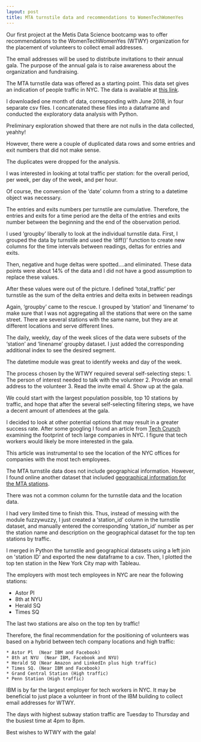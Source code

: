 ```yaml
---
layout: post
title: MTA turnstile data and recommendations to WomenTechWomenYes
---
```


Our first project at the Metis Data Science bootcamp was to offer recommendations to the WomenTechWomenYes (WTWY) organization for the placement of volunteers to collect email addresses.    

The email addresses will be used to distribute invitations to their annual gala. The purpose of the annual gala is to raise awareness about the organization and fundraising.

The MTA turnstile data was offered as a starting point. This data set gives an indication of people traffic in NYC.  The data is available at [this link](http://web.mta.info/developers/turnstile.html).

I downloaded one month of data, corresponding with June 2018, in four separate csv files. I concatenated these files into a dataframe and conducted the exploratory data analysis with Python.

Preliminary exploration showed that there are not nulls in the data collected, yeahhy!

However, there were a couple of duplicated data rows and some entries and exit numbers that did not make sense.

The duplicates were dropped for the analysis.

I was interested in looking at total traffic per station: for the overall period, per week,  per day of the week, and per hour. 

Of course, the conversion of the ‘date’ column from a string to a datetime object was necessary.

The entries and exits numbers per turnstile are cumulative. Therefore, the entries and exits for a time period are the delta of the entries and exits number between the beginning and the end of the observation period.

I used ‘groupby’ liberally to look at the individual turnstile data.  First, I grouped the data by turnstile and used the ‘diff()’ function to create new columns for the time intervals between readings, deltas for entries and exits.

Then, negative and huge deltas were spotted….and eliminated. These data points were about 14% of the data and I did not have a good assumption to replace these values.

After these values were out of the picture. I defined ‘total_traffic’ per turnstile as the sum of the delta entries and delta exits in between readings

Again, ‘groupby’ came to the rescue. I grouped by ‘station’ and ‘linename’ to make sure that I was not aggregating all the stations that were on the same street. There are several stations with the same name, but they are at different locations and serve different lines.

The daily, weekly, day of the week slices of the data were subsets of the ‘station’ and ‘linename’ groupby dataset. I just added the corresponding additional index to see the desired segment.

The datetime module was great to identify weeks and day of the week.

The process chosen by the WTWY required several self-selecting steps:
	1. The person of interest needed to talk with the volunteer
	2. Provide an email address to the volunteer
	3. Read the invite email
	4. Show up at the gala.

We could start with the largest population possible, top 10 stations by traffic, and hope that after the several self-selecting filtering steps, we have a decent amount of attendees at the gala.

I decided to look at other potential options that may result in a greater success rate.
After some googling I found an article from [Tech Crunch](https://techcrunch.com/2017/05/21/examining-the-nyc-footprints-of-global-tech-titans/) examining the footprint of tech large companies in NYC. I figure that tech workers would likely be more interested in the gala.

This article was instrumental to see the location of the NYC offices for companies with the most tech employees.

The MTA turnstile data does not include geographical information. However, I found online another dataset that included
[geographical information for the MTA stations](http://web.mta.info/developers/data/nyct/subway/Stations.csv).

There was not a common column for the turnstile data and the location data.

I had very limited time to finish this. Thus, instead of messing with the module fuzzywuzzy, I just created a ‘station_id’ column in the turnstile dataset, and manually entered the corresponding ‘station_id’ number as per the station name and description on the geographical dataset for the top ten stations by traffic.

I merged in Python the turnstile and geographical datasets using a left join on 'station ID' and exported the new dataframe to a csv. Then, I plotted the top ten station in the New York City map with Tableau.

The employers with most tech employees in NYC are near the following stations:
* Astor Pl  
* 8th at NYU 
* Herald SQ 
* Times SQ 

The last two stations are also on the top ten by traffic!

Therefore, the final recommendation for the positioning of volunteers was based on a hybrid between tech company locations and high traffic:

	* Astor Pl  (Near IBM and Facebook)
	* 8th at NYU  (Near IBM, Facebook and NYU)
	* Herald SQ (Near Amazon and LinkedIn plus high traffic) 
	* Times SQ. (Near IBM and Facebook)
	* Grand Central Station (High traffic)
	* Penn Station (High traffic)

IBM is by far the largest employer for tech workers in NYC. It may be beneficial to just place a volunteer in front of the IBM building to collect email addresses for WTWY.

The days with highest subway station traffic are Tuesday to Thursday and the busiest time at 4pm to 8pm.

Best wishes to WTWY with the gala!


